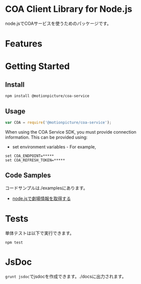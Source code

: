 # COA Client Library for Node.js

node.jsでCOAサービスを使うためのパッケージです。


# Features


# Getting Started

## Install

```shell
npm install @motionpicture/coa-service
```

## Usage

```Javascript
var COA = require('@motionpicture/coa-service');
```

When using the COA Service SDK, you must provide connection information. This can be provided using:

* set environment variables - For example,
```shell
set COA_ENDPOINT=*****
set COA_REFRESH_TOKEN=*****
```

## Code Samples

コードサンプルは./examplesにあります。

* [node.jsで劇場情報を取得する](https://m-p.backlog.jp/git/SSKTS/src_coa_service/blob/master/examples/samples/findTheater.js)


# Tests

単体テストは以下で実行できます。

```shell
npm test
```


# JsDoc

`grunt jsdoc`でjsdocを作成できます。./docsに出力されます。
